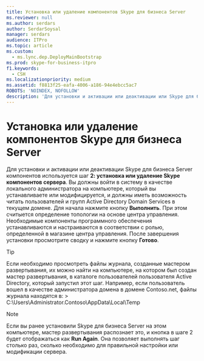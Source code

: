 ```yaml
---
title: Установка или удаление компонентов Skype для бизнеса Server
ms.reviewer: null
ms.author: serdars
author: SerdarSoysal
manager: serdars
audience: ITPro
ms.topic: article
ms.custom:
  - ms.lync.dep.DeployMainBootstrap
ms.prod: skype-for-business-itpro
f1.keywords:
  - CSH
ms.localizationpriority: medium
ms.assetid: f8813f25-eafa-4006-a186-94e4ebcc5ac7
ROBOTS: 'NOINDEX, NOFOLLOW'
description: 'Для установки и активации или деактивации или Skype для бизнеса Server компонентов используется шаг 2: установка или удаление Skype компонентов сервера. Вы должны войти в систему в качестве локального администратора на компьютере, который вы устанавливаете или модифицируется, и должны иметь возможность читать пользователей и групп Active Directory Domain Services в текущем домене. Для начала нажмите кнопку Выполнить. При этом считыется определение топологии на основе центра управления. Необходимые компоненты программного обеспечения устанавливаются и настраиваются в соответствии с ролью, определенной в магазине центра управления. После завершения установки просмотрите сводку и нажмите кнопку Готово.'
---
```


# <a name="setup-or-remove-skype-for-business-server-components"></a>Установка или удаление компонентов Skype для бизнеса Server
 
Для установки и активации или деактивации Skype для бизнеса Server компонентов используется шаг **2: установка или удаление Skype компонентов сервера**. Вы должны войти в систему в качестве локального администратора на компьютере, который вы устанавливаете или модифицируется, и должны иметь возможность читать пользователей и групп Active Directory Domain Services в текущем домене. Для начала нажмите кнопку **Выполнить**. При этом считыется определение топологии на основе центра управления. Необходимые компоненты программного обеспечения устанавливаются и настраиваются в соответствии с ролью, определенной в магазине центра управления. После завершения установки просмотрите сводку и нажмите кнопку **Готово**.
  
> [!TIP]
> Если необходимо просмотреть файлы журнала, созданные мастером развертывания, их можно найти на компьютере, на котором был создан мастер развертывания, в каталоге пользователей пользователя Active Directory, который запустил этот шаг. Например, если пользователь вошел в качестве администратора домена в домене Contoso.net, файлы журнала находятся в: > C:\Users\Administrator.Contoso\AppData\Local\Temp 
  
> [!NOTE]
> Если вы ранее установили Skype для бизнеса Server на этом компьютере, мастер развертывания распознает это, и кнопка в шаге 2 будет отображаться как **Run Again**. Она позволяет выполнять шаг столько раз, сколько необходимо для правильной настройки или модификации сервера. 
  

